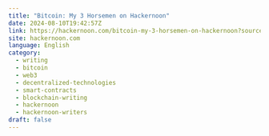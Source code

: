 ```yaml
---
title: "Bitcoin: My 3 Horsemen on Hackernoon"
date: 2024-08-10T19:42:57Z
link: https://hackernoon.com/bitcoin-my-3-horsemen-on-hackernoon?source=rss&utm_medium=RSS&utm_source=news.12bit.vn
site: hackernoon.com
language: English
category:
  - writing
  - bitcoin
  - web3
  - decentralized-technologies
  - smart-contracts
  - blockchain-writing
  - hackernoon
  - hackernoon-writers
draft: false
---
```

